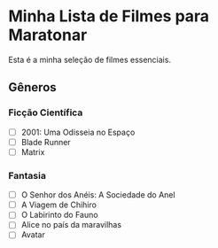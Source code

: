 # Minha Lista de Filmes para Maratonar

Esta é a minha seleção de filmes essenciais.

## Gêneros

### Ficção Científica
- [ ] 2001: Uma Odisseia no Espaço
- [ ] Blade Runner
- [ ] Matrix

### Fantasia
- [ ] O Senhor dos Anéis: A Sociedade do Anel
- [ ] A Viagem de Chihiro
- [ ] O Labirinto do Fauno
- [ ] Alice no país da maravilhas
- [ ] Avatar